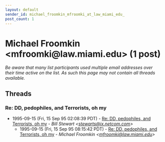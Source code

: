 ```yaml
---
layout: default
sender_id: michael_froomkin_mfroomki_at_law_miami_edu_
post_count: 1
---
```


# Michael Froomkin <mfroomki<span>@</span>law.miami.edu> (1 post)

_Be aware that many list participants used multiple email addresses over their time active on the list. As such this page may not contain all threads available._

## Threads

### Re: DD, pedophiles, and Terrorists, oh my
+ 1995-09-15 (Fri, 15 Sep 95 02:08:39 PDT) - [Re: DD, pedophiles, and Terrorists, oh my](/archive/1995/09/f4d5bcba5ca04f54d529769c61c580bcec0a51366ae8cccbc708b83c4d8638b3) - _Bill Stewart \<stewarts@ix.netcom.com\>_
  + 1995-09-15 (Fri, 15 Sep 95 08:15:42 PDT) - [Re: DD, pedophiles, and Terrorists, oh my](/archive/1995/09/842470bc290110b8331191082d51e9ab56c793369689f98832621d65fc9fd84e) - _Michael Froomkin \<mfroomki@law.miami.edu\>_

